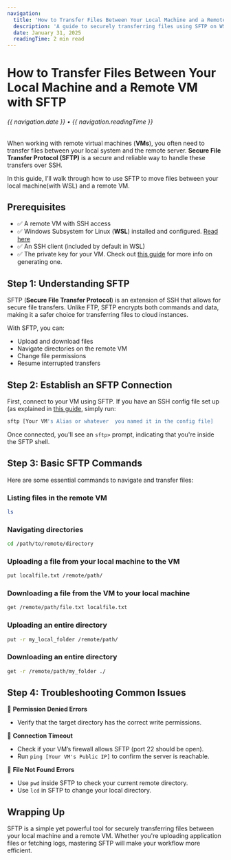 ```yaml
---
navigation:
  title: 'How to Transfer Files Between Your Local Machine and a Remote VM with SFTP'
  description: 'A guide to securely transferring files using SFTP on WSL'
  date: January 31, 2025
  readingTime: 2 min read
---
```


# How to Transfer Files Between Your Local Machine and a Remote VM with SFTP

<h6>

  {{ navigation.date }} &bull; {{ navigation.readingTime }}
  
</h6>

When working with remote virtual machines (**VMs**), you often need to transfer files between your local system and the remote server. **Secure File Transfer Protocol (SFTP)** is a secure and reliable way to handle these transfers over SSH.

In this guide, I’ll walk through how to use SFTP to move files between your local machine(with WSL) and a remote VM.

## Prerequisites

- ✅ A remote VM with SSH access
- ✅ Windows Subsystem for Linux (**WSL**) installed and configured. [Read here](https://learn.microsoft.com/en-us/windows/wsl/setup/environment)
- ✅ An SSH client (included by default in WSL)
- ✅ The private key for your VM. Check out [this guide](https://www.philipnarteh.me/blog/how-to-ssh-into-a-remote-vm-from-wsl) for more info on generating one.

## Step 1: Understanding SFTP

SFTP (**Secure File Transfer Protocol**) is an extension of SSH that allows for secure file transfers. Unlike FTP, SFTP encrypts both commands and data, making it a safer choice for transferring files to cloud instances.

With SFTP, you can:
- Upload and download files
- Navigate directories on the remote VM
- Change file permissions
- Resume interrupted transfers

## Step 2: Establish an SFTP Connection

First, connect to your VM using SFTP. If you have an SSH config file set up (as explained in [this guide](https://www.philipnarteh.me/blog/how-to-ssh-into-a-remote-vm-from-wsl), simply run:

```bash
sftp [Your VM's Alias or whatever  you named it in the config file]
```

Once connected, you'll see an `sftp>` prompt, indicating that you're inside the SFTP shell.

## Step 3: Basic SFTP Commands

Here are some essential commands to navigate and transfer files:

### Listing files in the remote VM
```bash
ls
```

### Navigating directories
```sh
cd /path/to/remote/directory
```

### Uploading a file from your local machine to the VM
```bash
put localfile.txt /remote/path/
```

### Downloading a file from the VM to your local machine
```bash
get /remote/path/file.txt localfile.txt
```

### Uploading an entire directory
```bash
put -r my_local_folder /remote/path/
```

### Downloading an entire directory
```bash
get -r /remote/path/my_folder ./
```

## Step 4: Troubleshooting Common Issues

🚧 **Permission Denied Errors**
- Verify that the target directory has the correct write permissions.

🚧 **Connection Timeout**
- Check if your VM’s firewall allows SFTP (port 22 should be open).
- Run `ping [Your VM's Public IP]` to confirm the server is reachable.

🚧 **File Not Found Errors**
- Use `pwd` inside SFTP to check your current remote directory.
- Use `lcd` in SFTP to change your local directory.

## Wrapping Up

SFTP is a simple yet powerful tool for securely transferring files between your local machine and a remote VM. Whether you're uploading application files or fetching logs, mastering SFTP will make your workflow more efficient.

